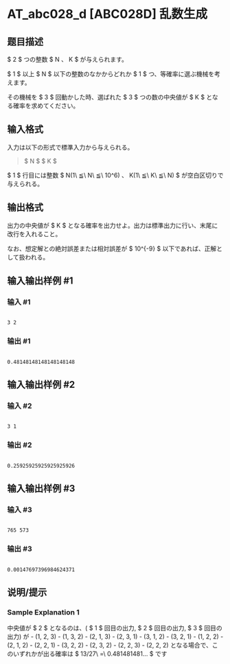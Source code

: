 # AT_abc028_d [ABC028D] 乱数生成

## 题目描述

[problemUrl]: https://atcoder.jp/contests/abc028/tasks/abc028_d

$ 2 $ つの整数 $ N $、$ K $ が与えられます。

$ 1 $ 以上 $ N $ 以下の整数のなかからどれか $ 1 $ つ、等確率に選ぶ機械を考えます。

その機械を $ 3 $ 回動かした時、選ばれた $ 3 $ つの数の中央値が $ K $ となる確率を求めてください。

## 输入格式

入力は以下の形式で標準入力から与えられる。

> $ N $ $ K $

$ 1 $ 行目には整数 $ N(1\ ≦\ N\ ≦\ 10^6) $、$ K(1\ ≦\ K\ ≦\ N) $ が空白区切りで与えられる。

## 输出格式

出力の中央値が $ K $ となる確率を出力せよ。出力は標準出力に行い、末尾に改行を入れること。

なお、想定解との絶対誤差または相対誤差が $ 10^{-9} $ 以下であれば、正解として扱われる。

## 输入输出样例 #1

### 输入 #1

```
3 2
```

### 输出 #1

```
0.48148148148148148148
```

## 输入输出样例 #2

### 输入 #2

```
3 1
```

### 输出 #2

```
0.25925925925925925926
```

## 输入输出样例 #3

### 输入 #3

```
765 573
```

### 输出 #3

```
0.00147697396984624371
```

## 说明/提示

### Sample Explanation 1

中央値が $ 2 $ となるのは、( $ 1 $ 回目の出力, $ 2 $ 回目の出力, $ 3 $ 回目の出力) が - (1, 2, 3) - (1, 3, 2) - (2, 1, 3) - (2, 3, 1) - (3, 1, 2) - (3, 2, 1) - (1, 2, 2) - (2, 1, 2) - (2, 2, 1) - (3, 2, 2) - (2, 3, 2) - (2, 2, 3) - (2, 2, 2) となる場合で、このいずれかが出る確率は $ 13/27\ =\ 0.481481481... $ です